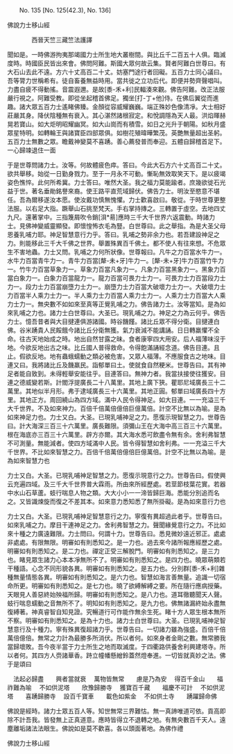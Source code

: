 ﻿　　No. 135 [No. 125(42.3), No. 136]

佛說力士移山經

　　　　西晉天竺三藏竺法護譯


聞如是。一時佛游拘夷那竭國力士所生地大叢樹間。與比丘千二百五十人俱。臨滅度時。時國臣民皆出來會。佛問阿難。斯國大眾何故云集。賢者阿難白世尊曰。有大石山去此不遠。方六十丈高百二十丈。妨塞門途行者回礙。五百力士同心議曰。吾等膂力世稱希有。徒自畜養無益時用。當共徙之立功后代。即便并勢齊聲唱叫。力盡自疲不得動搖。音震遐邇。是故[黍-禾+利]民輻湊來觀。佛告阿難。改正法服嚴行視之。阿難受教。即從坐起稽首佛足。獨坐[打-丁+他]侍。在佛后翼從而進趣。諸大眾五百力士遙睹佛臻。金顏從容威耀巍巍。端正殊妙色像清凈。大士相好莊嚴其身。降伏陰種無有衰入。其心湛然諸根寂定。和悅調隱為天人最。洪焰暉赫晃若寶山。如大炬明昭耀幽冥。如大山崗而有積雪。如日之光升于朝陽。如秋月盛眾星特明。如轉輪王與諸寶臣四部眾俱。如樹花殖暐曄繁茂。英艷無量超出圣躬。五百力士無數之眾。瞻戴神變莫不喜踴。善心薦發普而奉迎。五體自歸稽首足下。一心歸竦退住一面

于是世尊問諸力士。汝等。何故體疲色瘁。答曰。今此大石方六十丈高百二十丈。欲共舉移。始從一日勤身戮力。至于一月永不可動。慚恥無效取笑天下。是以疲竭姿色憔悴。此何所希冀。力士答曰。唯然大圣。我之福力莫能踰者。庶幾欲徙石光益于世。著名垂勛銘譽來裔。使王路平直荒域歸伏。佛告力士。明汝至愍意不堪任。吾為爾移遂汝本愿。使汝戴功慎無愧懼。力士歡喜啟曰。敬從。于時世尊更整法服。以右足大指。蹶舉山石挑至梵天。手右掌持摶之。三轉置于虛空。去地四丈九尺。還著掌中。三指篾屑吹令銷[浿*昜]應時三千大千世界六返震動。時諸力士。見佛神變威靈顯發。即懷惶怖衣毛為豎。白世尊曰。此之舉指。為是大圣父母恩養乳哺力耶。神足智慧意行力乎。答曰。乳哺之勢非余力也。若吾建設神足之力。則能移此三千大千佛之世界。舉置殊異百千佛土。都不使人有往來想。不危眾生不害地蟲。力士又問。乳哺之力何所狀像。世尊報曰。凡牛之力百當水牛力一。水牛力百當青牛力一。青牛力百當[犛-未+牙]牛力一。[犛-未+牙]牛力百當竹牛力一。竹牛力百當草象力一。草象力百當凡象力一。凡象力百當黑象力一。黑象力百當白象力一。白象力百當龍力一。龍力百當可畏力士力一。可畏力士力百當段力士力一。段力士力百當崩墮力士力一。崩墮力士力百當大破壞力士力一。大破壞力士力百當半人乘力士力一。半人乘力士力百當人乘力士力一。人乘力士力百當大人乘力士力一。無央數不如如來至真等正覺乳哺之力。佛告諸力士。汝等當知。是為如來乳哺之力也。諸力士白世尊曰。大圣已。現乳哺之力。神足之力為云何乎。佛告力士。憶吾昔者與大目揵連俱游諸國。時谷饑饉。諸比丘眾不得分衛。目揵連白佛。谷米踴貴人民餒餓今諸比丘分衛無獲。氣力衰減不能講誦。日日轉羸懼不全命。往古天地始成之時。地出自然甘露之昧。食者康寧四大用安。后人福薄味沒于地。今欲反地出古之味。比丘國人普得救命。令得飽滿誦經念道。佛告目連。且止。假欲反地。地有蟲蛾蠕動之類必被危害。又眾人福薄。不應服食古之地味。目連又曰。我將諸比丘及饑羸民。詣郁單曰土。使就食自然粳米。世尊告曰。其有神足者能自致到。未得輕舉安能往乎。目連答曰。無神力者。我當扶接使往獲安。目連之德威變若斯。計閻浮提廣長二十八萬里。其地上廣下狹。瞿耶尼域廣長三十二萬里。其地似半月形。弗于逮域廣長三十六萬里。其地正圓。郁單曰域廣長四十方里。其地正方。周回繞山為四方域。滿中人民令得神足。如大目連。一一充溢三千大千世界。不及如來神力。百倍千倍萬倍億倍巨億萬倍。計空不比無以為喻。是為如來神足力也。力士又白。大圣。已現乳哺神足之力。愿復示現智慧之力。世尊告曰。計大海深三百三十六萬里。廣長難限。須彌山王在大海中高三百三十六萬里。根在海底亦三百三十六萬里。辟方亦爾。其大海水悉可飲盡令無有余。舍利弗智慧不可測量。無能減者。使四方域滿中人民。皆令得智慧如舍利弗。一一充溢三千大千世界。不比如來智慧之力。百倍千倍萬倍億倍巨億萬倍。計空不比無以為喻。是為如來智慧力也

力士又白。大圣。已現乳哺神足智慧之力。愿復示現意行之力。世尊告曰。假使興云充遍四域。及三千大千世界普大霖雨。所由來所經歷處。若莖節枝葉花實。若器中水山石草蘆。蚑行喘息人物之類。大大小小一一渧皆歸巨海。悉能分別追而名之。又皆識煉旋而復之不差其本。如來意力悉知悉了無所掛礙。是為如來意行力也

力士又白。大圣。已現乳哺神足智慧意行之力。寧復有異超過此者乎。世尊告曰。如來乳哺之力。摩目干連神足之力。舍利弗智慧之力。聲聞緣覺意行之力。不比如來十種之力廣遠難限。力士問曰。何謂十力。世尊告曰。悉見微妙遠近邪正。處處非處處。有限無限。明審如有則悉知之。是一力也。過去來今諸所報應經歷之處。明審如有則悉知之。是二力也。禪定正受三解脫門。明審如有則悉知之。是三力也。睹見眾生諸力心本本凈無所不了。明審如有則悉知之。是四力也。曉眾萌類若干種語。心念不同形貌各異。明審如有則悉知之。是五力也。分別群[黍-禾+利]雜種無量情態各異。明審如有則悉知之。是六力也。智慧如海言善無量。追識一切宿命所更。明審如有則悉知之。是七力也。曉了欲縛解縛之要。所在隨行應病授藥。天眼見人善惡終始殃福所歸。明審如有則悉知之。是八力也。道耳徹聽聞天人聲。蚑行喘息蠕動之音無所不了。明知如有則悉知之。是九力也。佛無諸漏終始永盡無復縛著。神真睿智自知見證。究暢道行可作能作無余生死。睹十方人眾生根本無所不察。明審如有則悉知之。是為十力也。諸力士白世尊曰。大圣。已現乳哺神足智慧意行及十種力。寧有殊異復超諸力乎。世尊告曰。一切諸力雖為強盛。百倍千倍萬倍億倍。無常之力計為最勝多所消伏。所以者何。如來身者金剛之數。無常勝我當歸壞敗。吾今夜半當于力士所生之地而取滅度。于四衢路供養舍利興建塔寺。所以者何。其四方人赍諸華香。跱立幢幡懸繒鈴蓋然燈奉進。一切皆就真妙之法。佛于是頌曰

　法起必歸盡　　興者當就衰
　萬物皆無常　　慮是乃為安
　得百千金山　　福祚難為喻
　不如供泥塔　　欣豫歸勝寺
　獲寶百千藏　　福慶不可計
　不如供泥塔　　喜踴歸勝寺
　設百千寶車　　載色如紫金
　不如供土寺　　踴躍歸命佛　

佛說是經時。諸力士眾五百人等。知世無常三界難怙。無一真諦唯道可依。貢高即除不計吾我。皆發無上正真道意。應時皆得立不退轉之地。有無央數百千天人。遠塵離垢諸法法眼生。佛說如是莫不歡喜。各以頭面著地。為佛作禮

佛說力士移山經
